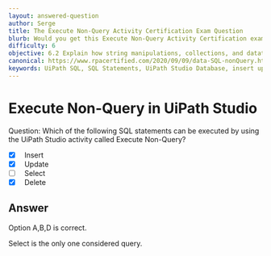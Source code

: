 ```yaml
---
layout: answered-question
author: Serge
title: The Execute Non-Query Activity Certification Exam Question
blurb: Would you get this Execute Non-Query Activity Certification exam question correct? Don't worry, we'll explain it to you.
difficulty: 6
objective: 6.2 Explain how string manipulations, collections, and datatables are used for data manipulation
canonical: https://www.rpacertified.com/2020/09/09/data-SQL-nonQuery.html
keywords: UiPath SQL, SQL Statements, UiPath Studio Database, insert update selecte delete, UiPath CRUD
---
```


<h1>Execute Non-Query in UiPath Studio</h1>

Question:  Which of the following SQL statements can be executed by using the UiPath Studio activity called Execute Non-Query?

 - [X] &nbsp;  Insert
 - [X] &nbsp;  Update
 - [ ] &nbsp;  Select
 - [X] &nbsp;  Delete

## Answer

Option A,B,D is correct.

Select is the only one considered query.

